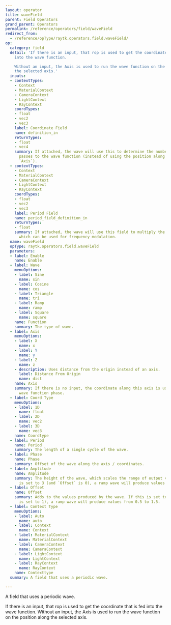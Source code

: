 ```yaml
---
layout: operator
title: waveField
parent: Field Operators
grand_parent: Operators
permalink: /reference/operators/field/waveField
redirect_from:
  - /reference/opType/raytk.operators.field.waveField/
op:
  category: field
  detail: 'If there is an input, that rop is used to get the coordinate that is fed
    into the wave function.

    Without an input, the Axis is used to run the wave function on the position along
    the selected axis.'
  inputs:
  - contextTypes:
    - Context
    - MaterialContext
    - CameraContext
    - LightContext
    - RayContext
    coordTypes:
    - float
    - vec2
    - vec3
    label: Coordinate Field
    name: definition_in
    returnTypes:
    - float
    - vec4
    summary: If attached, the wave will use this to determine the numbers that it
      passes to the wave function (instead of using the position along the chosen
      `Axis`).
  - contextTypes:
    - Context
    - MaterialContext
    - CameraContext
    - LightContext
    - RayContext
    coordTypes:
    - float
    - vec2
    - vec3
    label: Period Field
    name: period_field_definition_in
    returnTypes:
    - float
    summary: If attached, the wave will use this field to multiply the `Period` parameter,
      which can be used for frequency modulation.
  name: waveField
  opType: raytk.operators.field.waveField
  parameters:
  - label: Enable
    name: Enable
  - label: Wave
    menuOptions:
    - label: Sine
      name: sin
    - label: Cosine
      name: cos
    - label: Triangle
      name: tri
    - label: Ramp
      name: ramp
    - label: Square
      name: square
    name: Function
    summary: The type of wave.
  - label: Axis
    menuOptions:
    - label: X
      name: x
    - label: Y
      name: y
    - label: Z
      name: z
    - description: Uses distance from the origin instead of an axis.
      label: Distance From Origin
      name: dist
    name: Axis
    summary: If there is no input, the coordinate along this axis is used for the
      wave function phase.
  - label: Coord Type
    menuOptions:
    - label: 1D
      name: float
    - label: 2D
      name: vec2
    - label: 3D
      name: vec3
    name: Coordtype
  - label: Period
    name: Period
    summary: The length of a single cycle of the wave.
  - label: Phase
    name: Phase
    summary: Offset of the wave along the axis / coordinates.
  - label: Amplitude
    name: Amplitude
    summary: The height of the wave, which scales the range of output values. If this
      is set to 3 (and `Offset` is 0), a ramp wave will produce values from 0 to 3.
  - label: Offset
    name: Offset
    summary: Adds to the values produced by the wave. If this is set to 0.5 (and `Amplitude`
      is set to 1), a ramp wave will produce values from 0.5 to 1.5.
  - label: Context Type
    menuOptions:
    - label: Auto
      name: auto
    - label: Context
      name: Context
    - label: MaterialContext
      name: MaterialContext
    - label: CameraContext
      name: CameraContext
    - label: LightContext
      name: LightContext
    - label: RayContext
      name: RayContext
    name: Contexttype
  summary: A field that uses a periodic wave.

---
```



A field that uses a periodic wave.

If there is an input, that rop is used to get the coordinate that is fed into the wave function.
Without an input, the Axis is used to run the wave function on the position along the selected axis.